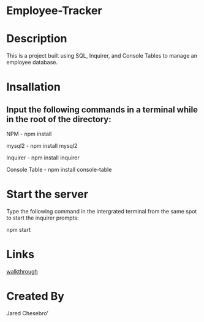 # Employee-Tracker

# Description

This is a project built using SQL, Inquirer, and Console Tables to manage an employee database.

# Insallation

## Input the following commands in a terminal while in the root of the directory:

NPM - npm install

mysql2 - npm install mysql2

Inquirer - npm install inquirer

Console Table - npm install console-table

# Start the server

Type the following command in the intergrated terminal from the same spot to start the inquirer prompts:

npm start

# Links

[walkthrough](https://watch.screencastify.com/v/MQscjLLf0VuGgMO83tim)

# Created By

Jared Chesebro'
